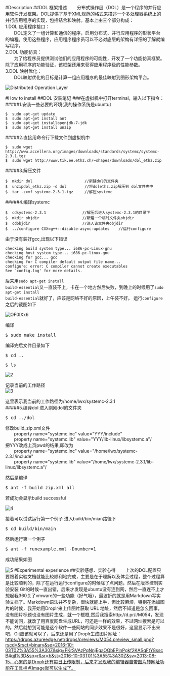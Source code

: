 #Description
##DOL 框架描述
&#160; &#160; &#160; &#160;分布式操作层（DOL）是一个程序的并行应用软件开发框架。DOL提供了基于XML规范的格式来描述一个多处理器系统上的并行应用程序的实现，包括结合和映射。基本上由三个部分构成： <br />
1.DOL 应用程序接口：<br />&#160; &#160; &#160; &#160;DOL定义了一组计算和通信的程序，启用分布式、并行应用程序的形状平台的编程。使用这些程序，应用程序程序员可以不必对底层的架构有详细的了解就编写程序。 <br />
2.DOL 功能仿真：<br />&#160; &#160; &#160; &#160;为了给程序员提供测试他们的应用程序的可能性，开发了一个功能仿真框架。除了应用程序的功能验证，该框架还用来获得应用程序级的性能参数。 <br />
3.DOL 映射优化：<br />&#160; &#160; &#160; &#160;DOL映射优化的目标是计算一组应用程序的最佳映射到图形架构平台。<br />

![Distributed Operation Layer](https://drops.azureedge.net/drops/previews/M054.preview_small.png?rscd=&rsct=binary&se=2016-10-03T02%3A55%3A30Z&sig=FKrSVAzPqNnjEgaOQbEPinPgkf2KASqFtY8sscB4qjI%3D&sp=r&sr=b&st=2016-10-03T01%3A55%3A30Z&sv=2013-08-15)

#How to install
##DOL 安装笔记
###在虚拟机中打开terminal，输入以下指令：
#####1.安装一些必要的环境(我的操作系统是ubuntu）

    $  sudo apt-get update
	$  sudo apt-get install ant
	$  sudo apt-get installopenjdk-7-jdk
	$  sudo apt-get install unzip

#####2.直接用命令行下载文件到虚拟机中
 
	$  sudo wget http://www.accellera.org/images/downloads/standards/systemc/systemc-2.3.1.tgz
	$  sudo wget http://www.tik.ee.ethz.ch/~shapes/downloads/dol_ethz.zip

#####3.解压文件

	$  mkdir dol                       //新建dol的文件夹
	$  unzipdol_ethz.zip -d dol        //将dolethz.zip解压到 dol文件夹中
	$  tar -zxvf systemc-2.3.1.tgz     //解压systemc

#####4.编译systemc

	$  cdsystemc-2.3.1                //解压后进入systemc-2.3.1的目录下
	$  mkdir objdir                   //新建一个临时文件夹objdir
	$  cdobjdir                       //进入该文件夹objdir
	$  ../configure CXX=g++--disable-async-updates    //运行configure

由于没有装好gcc,出现以下错误

	checking build system type... i686-pc-Linux-gnu
	checking host system type... i686-pc-linux-gnu
	checking for gcc... gcc
	checking for C compiler default output file name...
	configure: error: C compiler cannot create executables
	See `config.log' for more details.

后来用<code>sudo apt-get install build-essential</code>又一直装不上，卡在一个地方然后失败，到晚上的时候用了<code>sudo apt-get install build-essential</code>就好了，应该是网络不好的原因，上午装不好。
运行<code>configure</code>之后的截图如下 

![OF0IXx6](http://i.imgur.com/OF0IXx6.png)


编译
<pre>$ sudo make install</pre>
编译完后文件目录如下
<pre>$ cd .. </pre>       
<pre>$ ls</pre>

![2](https://drops.azureedge.net/drops/previews/1fOPD.preview_small.png?rscd=&rsct=binary&se=2016-10-03T02%3A55%3A30Z&sig=zP1w45O%2FpW7BVdBZ0m8X45mAp6FY6rHSSnC3ubHHi1g%3D&sp=r&sr=b&st=2016-10-03T01%3A55%3A30Z&sv=2013-08-15)

记录当前的工作路径
<br />
![3](https://drops.azureedge.net/drops/previews/1faz3.preview_small.png?rscd=&rsct=binary&se=2016-10-03T02%3A55%3A30Z&sig=C7oTGuUdMnIctv8mQQT1xuGUbWKmO6MtuA%2Bh16jZafk%3D&sp=r&sr=b&st=2016-10-03T01%3A55%3A30Z&sv=2013-08-15)

这里表示我当前的工作路径为/home/lwx/systemc-2.3.1<br />
#####5.编译dol
进入刚刚dol的文件夹
<pre>$ cd ../dol</pre>
修改build_zip.xml文件<br />
&#160; &#160; &#160; &#160;property name="systemc.inc" value="YYY/include"<br />
&#160; &#160; &#160; &#160;property name="systemc.lib" value="YYY/lib-linux/libsystemc.a"/<br />
把YYY改成上页pwd的结果,即改为<br />
&#160; &#160; &#160; &#160;property name="systemc.inc" value="/home/lwx/systemc-2.3.1/include"<br />
&#160; &#160; &#160; &#160;property name="systemc.lib" value="/home/lwx/systemc-2.3.1/lib-linux/libsystemc.a"/<br />

然后是编译
<pre>$ ant -f build_zip.xml all</pre>
若成功会显示build successful

![4](https://drops.azureedge.net/drops/previews/15mr0.preview_small.png?rscd=&rsct=binary&se=2016-10-03T09%3A02%3A01Z&sig=i7TeS2ziz7Gm7pD5Xa%2FaPus12vHRmsa%2FQ9ho6xBMMbs%3D&sp=r&sr=b&st=2016-10-03T08%3A02%3A01Z&sv=2013-08-15)

接着可以试试运行第一个例子
进入build/bin/mian路径下
<pre>$ cd build/bin/main</pre>
然后运行第一个例子
<pre>$ ant -f runexample.xml -Dnumber=1</pre>

成功结果如图

![5](https://drops.azureedge.net/drops/previews/15WB3.preview_small.png?rscd=&rsct=binary&se=2016-10-03T09%3A02%3A01Z&sig=As6H%2FAPKb%2BgLZWqgpUaqX89bjSoZqkSvxFL1OKR44GU%3D&sp=r&sr=b&st=2016-10-03T08%3A02%3A01Z&sv=2013-08-15)
#Experimental experience
##实验感想、实验心得
&#160; &#160; &#160; &#160;上次的DOL配置只要跟着实验文档就能比较顺利地完成，主要是在于理解以及体会过程，整个过程算是比较顺利的，除了在运行运行configure的时候除了点问题，然后在版本控制实验安装 Git的时候一直出错，后来才发现是ubuntu没有连到网，然后一直连不上才想起我360关了vmware的一些功能（好气哦），最波折的就是用Markdown写实验文档了。Markdown语法并不复杂，很快就能上手，但比较麻烦，特别在添加图片的时候，我开始用Droplr来上传图片获取 URL 地址，然后不知道是怎么回事，没有图片标题也没有图片生成，就一个框框,然后我搜索http://d.pr/i/M054，发现不能访问，就改了用百度网盘生成URL，可还是一样的效果，不过网址搜索是可以的。然后就想到可能是这个软件一些网站的同步效果不是很好，这里显示不出来吧，Git应该就可以了，后来还是用了Droplr生成图片网址：https://drops.azureedge.net/drops/previews/M054.preview_small.png?rscd=&rsct=binary&se=2016-10-03T02%3A55%3A30Z&sig=FKrSVAzPqNnjEgaOQbEPinPgkf2KASqFtY8sscB4qjI%3D&sp=r&sr=b&st=2016-10-03T01%3A55%3A30Z&sv=2013-08-15，心累的是Droplr还有每日上传限制，后来才发现我的编辑器自带图片转网址功能在工具栏点Image就可以生成了。


